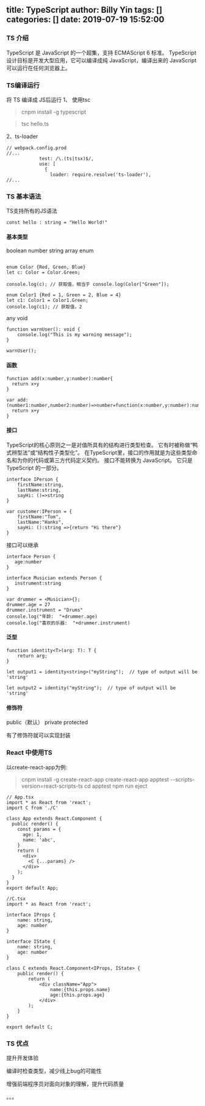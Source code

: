 title: TypeScript
author: Billy Yin
tags: []
categories: []
date: 2019-07-19 15:52:00
---
### TS 介绍
TypeScript 是 JavaScript 的一个超集，支持 ECMAScript 6 标准。
TypeScript 设计目标是开发大型应用，它可以编译成纯 JavaScript，编译出来的 JavaScript 可以运行在任何浏览器上。

### TS编译运行
将 TS 编译成 JS后运行
1、 使用tsc
>cnpm install -g typescript

>tsc hello.ts

2、ts-loader
```
// webpack.config.prod
//...
            test: /\.(ts|tsx)$/,
            use: [
              {
                loader: require.resolve('ts-loader'),
//...
```
### TS 基本语法
TS支持所有的JS语法
```
const hello : string = "Hello World!"
```
#### 基本类型

boolean
number
string
array
enum
```

enum Color {Red, Green, Blue}
let c: Color = Color.Green;

console.log(c); // 获取值，相当于 console.log(Color["Green"]);

enum Color1 {Red = 1, Green = 2, Blue = 4}
let c1: Color1 = Color1.Green;
console.log(c1); // 获取值，2
```
any
void
```
function warnUser(): void {
    console.log("This is my warning message");
}

warnUser();
```

#### 函数
```
function add(x:number,y:number):number{
  return x+y
}
```

```
var add:(number1:number,number2:number)=>number=function(x:number,y:number):number{
  return x+y
}
```

#### 接口
TypeScript的核心原则之一是对值所具有的结构进行类型检查。 它有时被称做“鸭式辨型法”或“结构性子类型化”。 在TypeScript里，接口的作用就是为这些类型命名和为你的代码或第三方代码定义契约。
接口不能转换为 JavaScript。 它只是 TypeScript 的一部分。
```
interface IPerson { 
    firstName:string, 
    lastName:string, 
    sayHi: ()=>string 
} 
 
var customer:IPerson = { 
    firstName:"Tom",
    lastName:"Hanks", 
    sayHi: ():string =>{return "Hi there"} 
} 
```
接口可以继承
```
interface Person { 
   age:number 
} 
 
interface Musician extends Person { 
   instrument:string 
} 
 
var drummer = <Musician>{}; 
drummer.age = 27 
drummer.instrument = "Drums" 
console.log("年龄:  "+drummer.age)
console.log("喜欢的乐器:  "+drummer.instrument)
```
#### 泛型
```
function identity<T>(arg: T): T {
    return arg;
}

let output1 = identity<string>("myString");  // type of output will be 'string'

let output2 = identity("myString");  // type of output will be 'string'
```

#### 修饰符

public（默认）
private
protected

有了修饰符就可以实现封装

### React 中使用TS
以create-react-app为例:
>cnpm install -g create-react-app
>create-react-app apptest --scripts-version=react-scripts-ts
>cd apptest
> npm run eject

```
// App.tsx
import * as React from 'react';
import C from './C'

class App extends React.Component {
  public render() {
    const params = {
      age: 1,
      name: 'abc',
    }
    return (
      <div>
        <C {...params} />
      </div>
    );
  }
}
export default App;
```

```
//C.tsx
import * as React from 'react';

interface IProps {
    name: string,
    age: number
}

interface IState {
    name: string,
    age: number
}

class C extends React.Component<IProps, IState> {
    public render() {
        return (
            <div className="App">
                name:{this.props.name}
                age:{this.props.age}
            </div>
        );
    }
}

export default C;
```

### TS 优点

提升开发体验

编译时检查类型，减少线上bug的可能性

增强前端程序员对面向对象的理解，提升代码质量

。。。